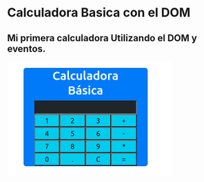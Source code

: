 # Calculadora Basica con el DOM

## Mi primera calculadora Utilizando el DOM y eventos.

![image text](./img/captura-calculadora.png)